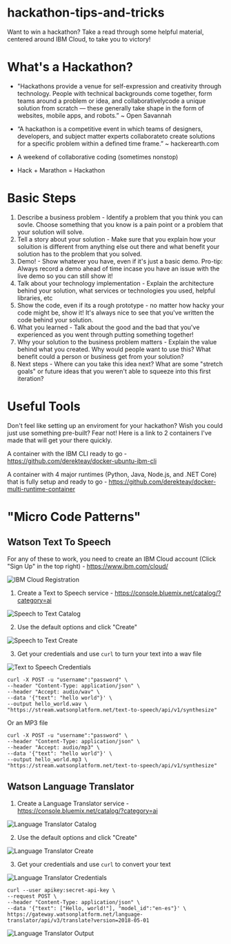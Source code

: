 # hackathon-tips-and-tricks
Want to win a hackathon? Take a read through some helpful material, centered around IBM Cloud, to take you to victory!

# What's a Hackathon?
* "Hackathons provide a venue for self-expression and creativity through technology. People with technical backgrounds come together, form teams around a problem or idea, and collaborativelycode a unique solution from scratch — these generally take shape in the form of websites, mobile apps, and robots.” ~ Open Savannah

* “A hackathon is a competitive event in which teams of designers, developers, and subject matter experts collaborateto create solutions for a specific problem within a defined time frame.” ~ hackerearth.com

* A weekend of collaborative coding (sometimes nonstop)

* Hack + Marathon = Hackathon

# Basic Steps
1. Describe a business problem - Identify a problem that you think you can sovle. Choose something that you know is a pain point or a problem that your solution will solve.
2. Tell a story about your solution - Make sure that you explain how your soluition is different from anything else out there and what benefit your solution has to the problem that you solved.
3. Demo! - Show whatever you have, even if it's just a basic demo. Pro-tip: Always record a demo ahead of time incase you have an issue with the live demo so you can still show it!
4. Talk about your technology implementation - Explain the architecture behind your solution, what services or technologies you used, helpful libraries, etc
5. Show the code, even if its a rough prototype - no matter how hacky your code might be, show it! It's always nice to see that you've written the code behind your solution.
6. What you learned - Talk about the good and the bad that you've experienced as you went through putting something together!
7. Why your solution to the business problem matters - Explain the value behind what you created. Why would people want to use this? What benefit could a person or business get from your solution?
8. Next steps - Where can you take this idea next? What are some "stretch goals" or future ideas that you weren't able to squeeze into this first iteration?

# Useful Tools
Don't feel like setting up an enviroment for your hackathon? Wish you could just use something pre-built? Fear not! Here is a link to 2 containers I've made that will get your there quickly. 

A container with the IBM CLI ready to go - https://github.com/derekteay/docker-ubuntu-ibm-cli

A container with 4 major runtimes (Python, Java, Node.js, and .NET Core) that is fully setup and ready to go - https://github.com/derekteay/docker-multi-runtime-container

# "Micro Code Patterns"
## Watson Text To Speech

For any of these to work, you need to create an IBM Cloud account (Click "Sign Up" in the top right) - https://www.ibm.com/cloud/

![IBM Cloud Registration](/screenshots/ibm-cloud-sign-up.png?raw=true "IBM Cloud Registration")

1. Create a Text to Speech service - https://console.bluemix.net/catalog/?category=ai

![Speech to Text Catalog](/screenshots/text-to-speech-catalog.png?raw=true "Speech to Text Catalog")

2. Use the default options and click "Create"

![Speech to Text Create](/screenshots/text-to-speech-create.png?raw=true "Speech to Text Create")

3. Get your credentials and use `curl` to turn your text into a wav file

![Text to Speech Credentials](/screenshots/text-to-speech-credentials.png?raw=true "Text to Speech Credentials")

```
curl -X POST -u "username":"password" \
--header "Content-Type: application/json" \
--header "Accept: audio/wav" \
--data '{"text": "hello world"}' \
--output hello_world.wav \
"https://stream.watsonplatform.net/text-to-speech/api/v1/synthesize"
```

Or an MP3 file

```
curl -X POST -u "username":"password" \
--header "Content-Type: application/json" \
--header "Accept: audio/mp3" \
--data '{"text": "hello world"}' \
--output hello_world.mp3 \
"https://stream.watsonplatform.net/text-to-speech/api/v1/synthesize"
```

## Watson Language Translator 

1. Create a Language Translator service - https://console.bluemix.net/catalog/?category=ai


![Language Translator Catalog](/screenshots/language-translator-catalog.png?raw=true "Language Translator Catalog")

2. Use the default options and click "Create"

![Language Translator Create](/screenshots/language-translator-create.png?raw=true "Language Translator Create")

3. Get your credentials and use `curl` to convert your text

![Language Translator Credentials](/screenshots/language-translator-credentials.png?raw=true "Language Translator Credentials")

```
curl --user apikey:secret-api-key \
--request POST \
--header "Content-Type: application/json" \
--data '{"text": ["Hello, world!"], "model_id":"en-es"}' \
https://gateway.watsonplatform.net/language-translator/api/v3/translate?version=2018-05-01
```

![Language Translator Output](/screenshots/language-translator-output.png?raw=true "Language Translator Output")
